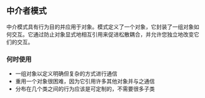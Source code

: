 ## 中介者模式

中介模式具有行为目的并应用于对象。模式定义了一个对象，它封装了一组对象如何交互。它通过防止对象显式地相互引用来促进松散耦合，并允许您独立地改变它们的交互。

### 何时使用

* 一组对象以定义明确但复杂的方式进行通信
* 重用一个对象很困难，因为它引用许多其他对象并与之通信
* 分布在几个类之间的行为应该是可定制的，不需要很多子类
